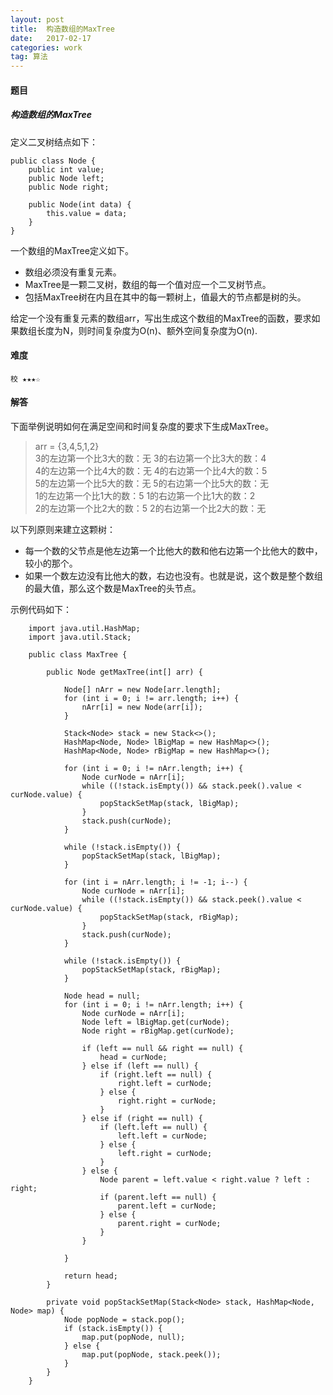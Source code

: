 ```yaml
---
layout: post
title:  构造数组的MaxTree
date:   2017-02-17
categories: work
tag: 算法
---
```

 

#### 题目 ####

##### 构造数组的MaxTree #####

定义二叉树结点如下：

	public class Node {
		public int value;
		public Node left;
		public Node right;
	
		public Node(int data) {
			this.value = data;
		}
	}

一个数组的MaxTree定义如下。

- 数组必须没有重复元素。
- MaxTree是一颗二叉树，数组的每一个值对应一个二叉树节点。
- 包括MaxTree树在内且在其中的每一颗树上，值最大的节点都是树的头。

给定一个没有重复元素的数组arr，写出生成这个数组的MaxTree的函数，要求如果数组长度为N，则时间复杂度为O(n)、额外空间复杂度为O(n).

#### 难度 ####

	校 ★★★☆

#### 解答 ####

下面举例说明如何在满足空间和时间复杂度的要求下生成MaxTree。

> arr = {3,4,5,1,2}<br/>
> 3的左边第一个比3大的数：无  3的右边第一个比3大的数：4<br/>
> 4的左边第一个比4大的数：无  4的右边第一个比4大的数：5<br/>
> 5的左边第一个比5大的数：无  5的右边第一个比5大的数：无<br/>
> 1的左边第一个比1大的数：5   1的右边第一个比1大的数：2<br/>
> 2的左边第一个比2大的数：5   2的右边第一个比2大的数：无<br/>

以下列原则来建立这颗树：

 - 每一个数的父节点是他左边第一个比他大的数和他右边第一个比他大的数中，较小的那个。
 - 如果一个数左边没有比他大的数，右边也没有。也就是说，这个数是整个数组的最大值，那么这个数是MaxTree的头节点。

示例代码如下：
		
		import java.util.HashMap;
		import java.util.Stack;
		
		public class MaxTree {
		
			public Node getMaxTree(int[] arr) {
		
				Node[] nArr = new Node[arr.length];
				for (int i = 0; i != arr.length; i++) {
					nArr[i] = new Node(arr[i]);
				}
		
				Stack<Node> stack = new Stack<>();
				HashMap<Node, Node> lBigMap = new HashMap<>();
				HashMap<Node, Node> rBigMap = new HashMap<>();
		
				for (int i = 0; i != nArr.length; i++) {
					Node curNode = nArr[i];
					while ((!stack.isEmpty()) && stack.peek().value < curNode.value) {
						popStackSetMap(stack, lBigMap);
					}
					stack.push(curNode);
				}
		
				while (!stack.isEmpty()) {
					popStackSetMap(stack, lBigMap);
				}
		
				for (int i = nArr.length; i != -1; i--) {
					Node curNode = nArr[i];
					while ((!stack.isEmpty()) && stack.peek().value < curNode.value) {
						popStackSetMap(stack, rBigMap);
					}
					stack.push(curNode);
				}
		
				while (!stack.isEmpty()) {
					popStackSetMap(stack, rBigMap);
				}
		
				Node head = null;
				for (int i = 0; i != nArr.length; i++) {
					Node curNode = nArr[i];
					Node left = lBigMap.get(curNode);
					Node right = rBigMap.get(curNode);
		
					if (left == null && right == null) {
						head = curNode;
					} else if (left == null) {
						if (right.left == null) {
							right.left = curNode;
						} else {
							right.right = curNode;
						}
					} else if (right == null) {
						if (left.left == null) {
							left.left = curNode;
						} else {
							left.right = curNode;
						}
					} else {
						Node parent = left.value < right.value ? left : right;
						if (parent.left == null) {
							parent.left = curNode;
						} else {
							parent.right = curNode;
						}
					}
		
				}
		
				return head;
			}
		
			private void popStackSetMap(Stack<Node> stack, HashMap<Node, Node> map) {
				Node popNode = stack.pop();
				if (stack.isEmpty()) {
					map.put(popNode, null);
				} else {
					map.put(popNode, stack.peek());
				}
			}
		}
		